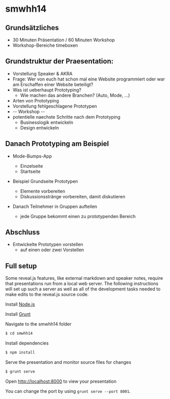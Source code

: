smwhh14
=======
## Grundsätzliches

- 30 Minuten Präsentation / 60 Minuten Workshop
- Workshop-Bereiche timeboxen

## Grundstruktur der Praesentation:

- Vorstellung Speaker & AKRA
- Frage: Wer von euch hat schon mal eine Website programmiert oder war am Erschaffen einer Website beteiligt?
- Was ist ueberhaupt Prototyping?
  - Wie machen das andere Branchen? (Auto, Mode, ...)
- Arten von Prototyping
- Vorstellung fehlgeschlagene Prototypen
- -- Workshop --
- potentielle naechste Schritte nach dem Prototyping
  - Businesslogik entwickeln
  - Design entwickeln

## Danach Prototyping am Beispiel

- Mode-Bumps-App
	- Einzelseite
	- Startseite

- Beispiel Grundseite Prototypen
  - Elemente vorbereiten
  - Diskussionsstränge vorbereiten, damit diskutieren

- Danach Teilnehmer in Gruppen aufteilen
  - jede Gruppe bekommt einen zu prototypenden Bereich

## Abschluss

- Entwickelte Prototypen vorstellen
  - auf einen oder zwei Vorstellen

## Full setup

Some reveal.js features, like external markdown and speaker notes, require that presentations run from a local web server. The following instructions will set up such a server as well as all of the development tasks needed to make edits to the reveal.js source code.

Install [Node.js](http://nodejs.org/)

Install [Grunt](http://gruntjs.com/getting-started#installing-the-cli)

Navigate to the smwhh14 folder
```sh
$ cd smwhh14
```

Install dependencies
```sh
$ npm install
```

Serve the presentation and monitor source files for changes
```sh
$ grunt serve
```

Open <http://localhost:8000> to view your presentation

You can change the port by using `grunt serve --port 8001`.
